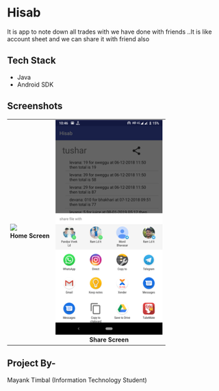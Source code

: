 # Hisab
It is app to note down all trades with we have done with friends ..It is like account sheet and we can share it with friend also


## Tech Stack
- Java
- Android SDK


## Screenshots
<table>
  <tr>
 <td><img height="500" src="https://images-na.ssl-images-amazon.com/images/I/71bNMuDt%2B7L._SX600_.png" /><br /><center><b>Home Screen</b></center></td>
     <td><img height="500" src="https://github.com/Mayanktimbal/Hisab/blob/master/Screenshot_20190423-104603.png?raw=true" /><br /><center><b>Share Screen</b></center></td>
    
 </tr>
    
</table>

## Project By-
Mayank Timbal
(Information Technology Student)
